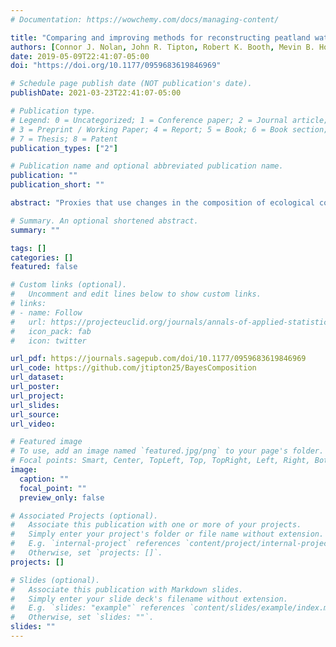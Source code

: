 ```yaml
---
# Documentation: https://wowchemy.com/docs/managing-content/

title: "Comparing and improving methods for reconstructing peatland water-table depth from testate amoebae"
authors: [Connor J. Nolan, John R. Tipton, Robert K. Booth, Mevin B. Hooten, Stephen T. Jackson]
date: 2019-05-09T22:41:07-05:00
doi: "https://doi.org/10.1177/0959683619846969"

# Schedule page publish date (NOT publication's date).
publishDate: 2021-03-23T22:41:07-05:00

# Publication type.
# Legend: 0 = Uncategorized; 1 = Conference paper; 2 = Journal article;
# 3 = Preprint / Working Paper; 4 = Report; 5 = Book; 6 = Book section;
# 7 = Thesis; 8 = Patent
publication_types: ["2"]

# Publication name and optional abbreviated publication name.
publication: ""
publication_short: ""

abstract: "Proxies that use changes in the composition of ecological communities to reconstruct temporal changes in an environmental covariate are commonly used in paleoclimatology and paleolimnology. Existing methods, such as weighted averaging and modern analog technique, relate compositional data to the covariate in very simple ways, and different methods are seldom compared systematically. We present a new Bayesian model that better represents the underlying data and the complexity in the relationships between species’ abundances and a paleoenvironmental covariate. Using testate amoeba–based reconstructions of water-table depth as a test case, we systematically compare new and existing models in a cross-validation experiment on a large training dataset from North America. We then apply the different models to a new 7500-year record of testate amoeba assemblages from Caribou Bog in Maine and compare the resulting water-table depth reconstructions. We find that Bayesian models represent an improvement over existing methods in three key ways: more complete use of the underlying compositional data, full and meaningful treatment of uncertainty, and clear paths toward methodological improvements. Furthermore, we highlight how developing and systematically comparing methods lead to an improved understanding of the proxy system. This paper focuses on testate amoebae and water-table depth, but the framework and ideas are widely applicable to other proxies based on compositional data."

# Summary. An optional shortened abstract.
summary: ""

tags: []
categories: []
featured: false

# Custom links (optional).
#   Uncomment and edit lines below to show custom links.
# links:
# - name: Follow
#   url: https://projecteuclid.org/journals/annals-of-applied-statistics/volume-13/issue-4/Predicting-paleoclimate-from-compositional-data-using-multivariate-Gaussian-process-inverse/10.1214/19-AOAS1281.short
#   icon_pack: fab
#   icon: twitter

url_pdf: https://journals.sagepub.com/doi/10.1177/0959683619846969
url_code: https://github.com/jtipton25/BayesComposition
url_dataset:
url_poster:
url_project:
url_slides:
url_source:
url_video:

# Featured image
# To use, add an image named `featured.jpg/png` to your page's folder. 
# Focal points: Smart, Center, TopLeft, Top, TopRight, Left, Right, BottomLeft, Bottom, BottomRight.
image:
  caption: ""
  focal_point: ""
  preview_only: false

# Associated Projects (optional).
#   Associate this publication with one or more of your projects.
#   Simply enter your project's folder or file name without extension.
#   E.g. `internal-project` references `content/project/internal-project/index.md`.
#   Otherwise, set `projects: []`.
projects: []

# Slides (optional).
#   Associate this publication with Markdown slides.
#   Simply enter your slide deck's filename without extension.
#   E.g. `slides: "example"` references `content/slides/example/index.md`.
#   Otherwise, set `slides: ""`.
slides: ""
---
```

